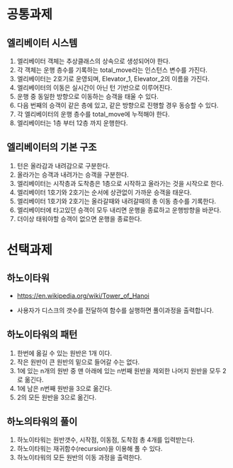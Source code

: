 # 공통과제

## 엘리베이터 시스템

1. 엘리베이터 객체는 추상클래스의 상속으로 생성되어야 한다.
2. 각 객체는 운행 층수를 기록하는 total_move라는 인스턴스 변수를 가진다.
3. 엘리베이터는 2호기로 운영되며, Elevator_1, Elevator_2의 이름을 가진다.
4. 엘리베이터의 이동은 실시간이 아닌 턴 기반으로 이루어진다.
5. 운행 중 동일한 방향으로 이동하는 승객을 태울 수 있다.
6. 다음 번째의 승객이 같은 층에 있고, 같은 방향으로 진행할 경우 동승할 수 있다.
7. 각 엘리베이터의 운행 층수를 total_move에 누적해야 한다.
8. 엘리베이터는 1층 부터 12층 까지 운행한다.

## 엘리베이터의 기본 구조

1. 턴은 올라감과 내려감으로 구분한다.
2. 올라가는 승객과 내려가는 승객을 구분한다.
3. 엘리베이터는 시작층과 도착층은 1층으로 시작하고 올라가는 것을 시작으로 한다.
4. 엘리베이터 1호기와 2호기는 순서에 상관없이 가까운 승객을 태운다.
5. 엘리베이터 1호기와 2호기는 올라갈때와 내려갈때의 총 이동 층수를 기록한다.
6. 엘리베이터에 타고있던 승객이 모두 내리면 운행을 종료하고 운행방향을 바꾼다.
7. 더이상 태워야할 승객이 없으면 운행을 종료한다.

# 선택과제

## 하노이타워

* https://en.wikipedia.org/wiki/Tower_of_Hanoi

* 사용자가 디스크의 갯수를 전달하여 함수를 실행하면 풀이과정을 출력합니다.

## 하노이타워의 패턴

1. 한번에 옮길 수 있는 원반은 1개 이다.
2. 작은 원반이 큰 원반의 밑으로 들어갈 수는 없다.
3. 1에 있는 n개의 원반 중 맨 아래에 있는 n번째 원반을 제외한 나머지 원반을 모두 2로 옮긴다.
4. 1에 남은 n번째 원반을 3으로 옮긴다.
5. 2의 모든 원반을 3으로 옮긴다.

## 하노의타워의 풀이

1. 하노이타워는 원반갯수, 시작점, 이동점, 도착점 총 4개를 입력받는다.
2. 하노이타워는 재귀함수(recursion)을 이용해 풀 수 있다.
3. 하노이타워의 모든 원반의 이동 과정을 출력한다.

